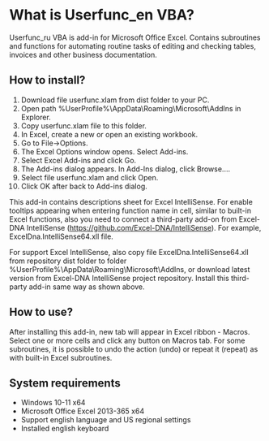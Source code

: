 ﻿What is Userfunc_en VBA?
=====================

Userfunc_ru VBA is add-in for Microsoft Office Excel. Contains subroutines and functions for automating routine tasks of editing and checking tables, invoices and other business documentation.

How to install?
---------------
1. Download file userfunc.xlam from dist folder to your PC.
2. Open path %UserProfile%\AppData\Roaming\Microsoft\AddIns in Explorer.
3. Copy userfunc.xlam file to this folder.
4. In Excel, create a new or open an existing workbook.
5. Go to File->Options.
6. The Excel Options window opens. Select Add-ins.
7. Select Excel Add-ins and click Go.
8. The Add-ins dialog appears. In Add-Ins dialog, click Browse....
9. Select file userfunc.xlam and click Open.
10. Click OK after back to Add-ins dialog.

This add-in contains descriptions sheet for Excel IntelliSense. For enable tooltips appearing when entering function name in cell, similar to built-in Excel functions, also you need to connect a third-party add-on from Excel-DNA IntelliSense (https://github.com/Excel-DNA/IntelliSense). For example, ExcelDna.IntelliSense64.xll file.

For support Excel IntelliSense, also copy file ExcelDna.IntelliSense64.xll from repository dist folder to folder %UserProfile%\AppData\Roaming\Microsoft\AddIns, or download latest version from Excel-DNA IntelliSense project repository. Install this third-party add-in same way as shown above.

How to use?
-----------
After installing this add-in, new tab will appear in Excel ribbon - Macros. Select one or more cells and click any button on Macros tab. For some subroutines, it is possible to undo the action (undo) or repeat it (repeat) as with built-in Excel subroutines.

System requirements
-------------------
* Windows 10-11 x64
* Microsoft Office Excel 2013-365 x64
* Support english language and US regional settings
* Installed english keyboard
